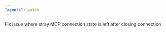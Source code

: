 ```yaml
---
"agents": patch
---
```


Fix issue where stray MCP connection state is left after closing connection

